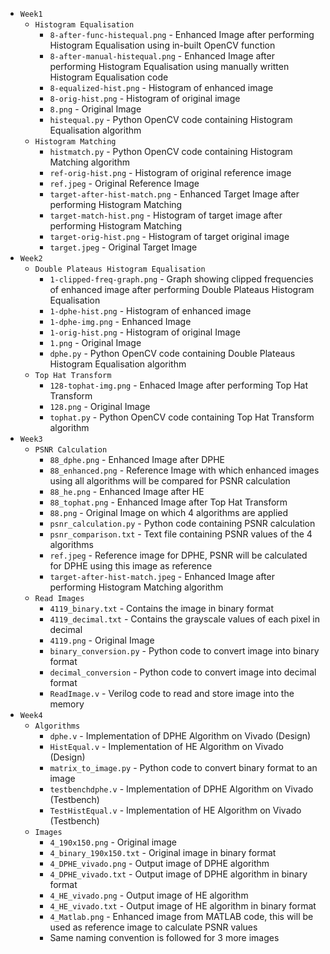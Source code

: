 - `Week1`
  - `Histogram Equalisation`
    - `8-after-func-histequal.png`	  -	Enhanced Image after performing Histogram Equalisation using in-built OpenCV function
    - `8-after-manual-histequal.png`	-	Enhanced Image after performing Histogram Equalisation using manually written Histogram Equalisation code
    - `8-equalized-hist.png`		      -	Histogram of enhanced image
    - `8-orig-hist.png`			          -	Histogram of original image
    - `8.png`				                  -	Original Image
    - `histequal.py`			            -	Python OpenCV code containing Histogram Equalisation algorithm
  - `Histogram Matching`
    - `histmatch.py`			-	Python OpenCV code containing Histogram Matching algorithm
    - `ref-orig-hist.png`		-	Histogram of original reference image
    - `ref.jpeg`			-	Original Reference Image
    - `target-after-hist-match.png`	-	Enhanced Target Image after performing Histogram Matching
    - `target-match-hist.png`		-	Histogram of target image after performing Histogram Matching
    - `target-orig-hist.png`		-	Histogram of target original image
    - `target.jpeg`			-	Original Target Image
- `Week2`
  - `Double Plateaus Histogram Equalisation`
    - `1-clipped-freq-graph.png`	-	Graph showing clipped frequencies of enhanced image after performing Double Plateaus Histogram Equalisation
    - `1-dphe-hist.png`			-	Histogram of enhanced image
    - `1-dphe-img.png`			-	Enhanced Image
    - `1-orig-hist.png`			-	Histogram of original Image
    - `1.png`				-	Original Image
    - `dphe.py`				-	Python OpenCV code containing Double Plateaus Histogram Equalisation algorithm
  - `Top Hat Transform`
    - `128-tophat-img.png`		-	Enhaced Image after performing Top Hat Transform
    - `128.png`				-	Original Image
    - `tophat.py`			-	Python OpenCV code containing Top Hat Transform algorithm
- `Week3`
  - `PSNR Calculation`
    - `88_dphe.png`			-	Enhanced Image after DPHE
    - `88_enhanced.png`			-	Reference Image with which enhanced images using all algorithms will be compared for PSNR calculation
    - `88_he.png`			-	Enhanced Image after HE
    - `88_tophat.png`			-	Enhanced Image after Top Hat Transform
    - `88.png`				-	Original Image on which 4 algorithms are applied
    - `psnr_calculation.py`		-	Python code containing PSNR calculation
    - `psnr_comparison.txt`		-	Text file containing PSNR values of the 4 algorithms
    - `ref.jpeg`			-	Reference image for DPHE, PSNR will be calculated for DPHE using this image as reference
    - `target-after-hist-match.jpeg`	-	Enhanced Image after performing Histogram Matching algorithm
  - `Read Images`
    - `4119_binary.txt`			-	Contains the image in binary format
    - `4119_decimal.txt`		-	Contains the grayscale values of each pixel in decimal
    - `4119.png`			-	Original Image
    - `binary_conversion.py`		-	Python code to convert image into binary format
    - `decimal_conversion`		-	Python code to convert image into decimal format
    - `ReadImage.v`			-	Verilog code to read and store image into the memory
- `Week4`
  - `Algorithms`
    - `dphe.v`				-	Implementation of DPHE Algorithm on Vivado (Design)
    - `HistEqual.v`			-	Implementation of HE Algorithm on Vivado (Design)
    - `matrix_to_image.py`		-	Python code to convert binary format to an image
    - `testbenchdphe.v`			-	Implementation of DPHE Algorithm on Vivado (Testbench)
    - `TestHistEqual.v`			-	Implementation of HE Algorithm on Vivado (Testbench)
  - `Images`
    - `4_190x150.png`			-	Original image
    - `4_binary_190x150.txt`		-	Original image in binary format
    - `4_DPHE_vivado.png`		-	Output image of DPHE algorithm
    - `4_DPHE_vivado.txt`		-	Output image of DPHE algorithm in binary format
    - `4_HE_vivado.png`			-	Output image of HE algorithm
    - `4_HE_vivado.txt`			-	Output image of HE algorithm in binary format
    - `4_Matlab.png`			-	Enhanced image from MATLAB code, this will be used as reference image to calculate PSNR values
    - Same naming convention is followed for 3 more images
